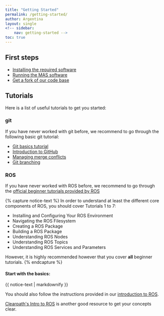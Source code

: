```yaml
---
title: "Getting Started"
permalink: /getting-started/
author: Argentina
layout: single
<!-- sidebar:
    nav: getting-started -->
toc: true
---
```



## First steps

* [Installing the required software](setup/installing-requirements/)
* [Running the MAS software](setup/running-mas-software)
* [Get a fork of our code base](setup/forking-our-repos)

## Tutorials
Here is a list of useful tutorials to get you started:

### git
If you have never worked with git before, we recommend to go through the following basic git tutorial:

* [Git basics tutorial](http://excess.org/article/2008/07/ogre-git-tutorial/)
* [Introduction to GitHub](https://lab.github.com/githubtraining/introduction-to-github)
* [Managing merge conflicts](https://lab.github.com/githubtraining/managing-merge-conflicts)
* [Git branching](https://learngitbranching.js.org/)

### ROS

If you have never worked with ROS before, we recommend to go through the [official beginner tutorials provided by ROS](http://wiki.ros.org/ROS/Tutorials)

{% capture notice-text %}
In order to understand at least the different core components of ROS, you should cover Tutorials 1 to 7:
* Installing and Configuring Your ROS Environment
* Navigating the ROS Filesystem
* Creating a ROS Package
* Building a ROS Package
* Understanding ROS Nodes
* Understanding ROS Topics
* Understanding ROS Services and Parameters

However, it is highly recommended however that you cover **all** beginner tutorials.
{% endcapture %}
<div class="notice--info">
  <h4>Start with the basics:</h4>
  {{ notice-text | markdownify }}
</div>

You should also follow the instructions provided in our [introduction to ROS](https://github.com/mas-group/minimal_ros_packages).

[Clearpath's Intro to ROS](http://www.clearpathrobotics.com/assets/guides/ros/Intro%20to%20the%20Robot%20Operating%20System.html) is another good resource to get your concepts clear.

<!-- ## Locally
### Using the stable setup
* [Setup a stable repository](setup/setup-stable)

### Manually



## On the robots
### Care-O-Bot

### Toyota HSR

### YouBot -->
